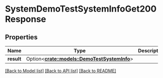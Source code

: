 # SystemDemoTestSystemInfoGet200Response

## Properties

Name | Type | Description | Notes
------------ | ------------- | ------------- | -------------
**result** | Option<[**crate::models::DemoTestSystemInfo**](demoTestSystemInfo.md)> |  | [optional]

[[Back to Model list]](../README.md#documentation-for-models) [[Back to API list]](../README.md#documentation-for-api-endpoints) [[Back to README]](../README.md)


